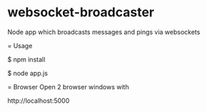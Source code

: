 websocket-broadcaster
=====================

Node app which broadcasts messages and pings via websockets

= Usage

$ npm install

$ node app.js

= Browser
Open 2 browser windows with

http://localhost:5000
